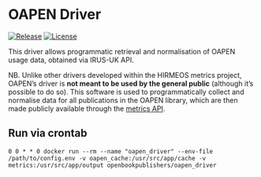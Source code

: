# OAPEN Driver
[![Release](https://img.shields.io/github/release/hirmeos/oapen_driver.svg?colorB=58839b)](https://github.com/hirmeos/oapen_driver/releases) [![License](https://img.shields.io/github/license/hirmeos/oapen_driver.svg?colorB=ff0000)](https://github.com/hirmeos/oapen_driver/blob/master/LICENSE)

This driver allows programmatic retrieval and normalisation of OAPEN usage data, obtained via IRUS-UK API.

NB. Unlike other drivers developed within the HIRMEOS metrics project, OAPEN’s driver is **not meant to be used by the general public** (although it’s possible to do so). This software is used to programmatically collect and normalise data for all publications in the OAPEN library, which are then made publicly available through the [metrics API][1].

## Run via crontab
```
0 0 * * 0 docker run --rm --name "oapen_driver" --env-file /path/to/config.env -v oapen_cache:/usr/src/app/cache -v metrics:/usr/src/app/output openbookpublishers/oapen_driver
```

[1]: https://metrics.operas-eu.org/docs/metrics-api "Metrics API docs"
